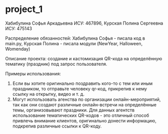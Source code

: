 # project_1
Хабибулина Софья Аркадьевна ИСУ: 467896, 
Курская Полина Сергеевна ИСУ: 475143

Распределение обязанностей:
Хабибулина Софья - писала код в main.py,
Курская Полина - писала модули (NewYear, Halloween, Womenday) 

Описание проекта: создание и кастомизация QR-кода на определённую тематику (праздник) под запрос пользователя.

Примеры использования:
1. Если вы хотите оригинально поздравить кого-то с тем или иным праздником, то отправьте человеку qr-код, прикрепив к нему ссылку на открытку, видео и т. д.
2. Могут использовать агенства по организации онлайн-мероприятий, так как они создают различные онлайн-встречи на определённые темы, организовывают праздники. Для данных агентств использование тематических QR-кодов - это отличный способ привлечь внимание клиентов, оригинально донести информацию, подкрепив различные ссылки к QR-коду.
